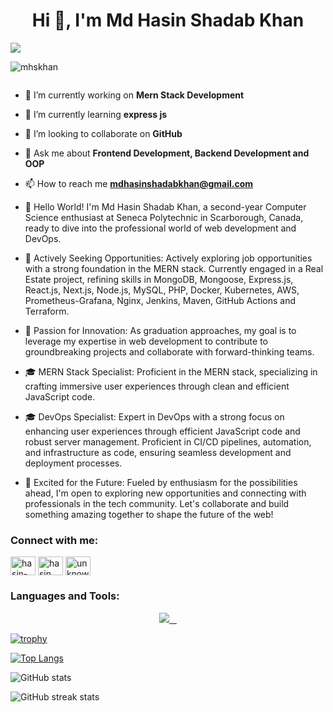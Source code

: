 <h1 align="center">Hi 👋, I'm Md Hasin Shadab Khan</h1>

![](https://i.ibb.co/16vvSD7/Neon-Modern-Futuristic-Simple-Gaming-You-Tube-Banner.png)

<p align="left"> <img src="https://komarev.com/ghpvc/?username=mhskhan&label=Profile%20views&color=0e75b6&style=flat" alt="mhskhan" /> </p>


<p align="left"> <a href="https://twitter.com/" target="blank"><img src="https://img.shields.io/twitter/follow/?logo=twitter&style=for-the-badge" alt="" /></a> </p>

- 🔭 I’m currently working on **Mern Stack Development**

- 🌱 I’m currently learning **express js**

- 👯 I’m looking to collaborate on **GitHub**

- 💬 Ask me about **Frontend Development, Backend Development and OOP**

- 📫 How to reach me **mdhasinshadabkhan@gmail.com**

- 👋 Hello World! I'm Md Hasin Shadab Khan, a second-year Computer Science enthusiast at Seneca Polytechnic in Scarborough, Canada, ready to dive into the professional world of web development and DevOps.

- 🚀 Actively Seeking Opportunities: Actively exploring job opportunities with a strong foundation in the MERN stack. Currently engaged in a Real Estate project, refining skills in MongoDB, Mongoose, Express.js, React.js, Next.js, Node.js, MySQL, PHP, Docker, Kubernetes, AWS, Prometheus-Grafana, Nginx, Jenkins, Maven, GitHub Actions and Terraform.

- 🌟 Passion for Innovation: As graduation approaches, my goal is to leverage my expertise in web development to contribute to groundbreaking projects and collaborate with forward-thinking teams.

- 🎓 MERN Stack Specialist: Proficient in the MERN stack, specializing in crafting immersive user experiences through clean and efficient JavaScript code.

- 🎓 DevOps Specialist: Expert in DevOps with a strong focus on enhancing user experiences through efficient JavaScript code and robust server management. Proficient in CI/CD pipelines, automation, and infrastructure as code, ensuring seamless development and deployment processes.

- 🚀 Excited for the Future: Fueled by enthusiasm for the possibilities ahead, I'm open to exploring new opportunities and connecting with professionals in the tech community. Let's collaborate and build something amazing together to shape the future of the web!



<h3 align="left">Connect with me:</h3>
<p align="left">
<a href="https://linkedin.com/in/hasin-shadab" target="blank"><img align="center" src="https://raw.githubusercontent.com/rahuldkjain/github-profile-readme-generator/master/src/images/icons/Social/linked-in-alt.svg" alt="hasin-shadab" height="30" width="40" /></a>
<a href="https://fb.com/hasin shadab" target="blank"><img align="center" src="https://raw.githubusercontent.com/rahuldkjain/github-profile-readme-generator/master/src/images/icons/Social/facebook.svg" alt="hasin shadab" height="30" width="40" /></a>
<a href="https://instagram.com/unknown_pritom" target="blank"><img align="center" src="https://raw.githubusercontent.com/rahuldkjain/github-profile-readme-generator/master/src/images/icons/Social/instagram.svg" alt="unknown_pritom" height="30" width="40" /></a>
</p>

<h3 align="left">Languages and Tools:</h3>
<p align="center">
  <a href="https://skillicons.dev">
    <img src="https://skillicons.dev/icons?i=git,html,css,js,firebase,figma,nodejs,react,expressjs,laravel,tailwind,aws,docker,kubernetes,jenkins,maven,nginx,grafana,terraform" />
  </a>
</p>

[![trophy](https://github-profile-trophy.vercel.app/?username=mhskhan)](https://github.com/ryo-ma/github-profile-trophy)

[![Top Langs](https://github-readme-stats.vercel.app/api/top-langs/?username=mhskhan)](https://github.com/anuraghazra/github-readme-stats)

![GitHub stats](https://github-readme-stats.vercel.app/api?username=mhskhan&show_icons=true&count_private=true)  

![GitHub streak stats](https://streak-stats.demolab.com/?user=mhskhan)
